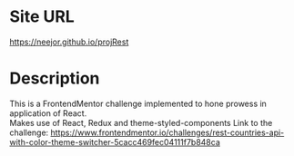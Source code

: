 # Site URL
https://neejor.github.io/projRest

# Description
This is a FrontendMentor challenge implemented to hone prowess in application of React.
<br />Makes use of React, Redux and theme-styled-components
Link to the challenge: https://www.frontendmentor.io/challenges/rest-countries-api-with-color-theme-switcher-5cacc469fec04111f7b848ca
